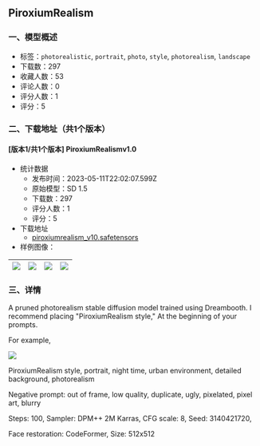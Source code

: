 ## PiroxiumRealism
### 一、模型概述

- 标签：`photorealistic`, `portrait`, `photo`, `style`, `photorealism`, `landscape`
- 下载数：297
- 收藏人数：53
- 评论人数：0
- 评分人数：1
- 评分：5

### 二、下载地址（共1个版本）

#### [版本1/共1个版本] PiroxiumRealismv1.0

- 统计数据
  - 发布时间：2023-05-11T22:02:07.599Z
  - 原始模型：SD 1.5
  - 下载数：297
  - 评分人数：1
  - 评分：5
- 下载地址
  - [piroxiumrealism_v10.safetensors](https://civitai.com/api/download/models/68228)
- 样例图像：

| <img src="https://image.civitai.com/xG1nkqKTMzGDvpLrqFT7WA/7bc4d525-56d1-4371-a9fb-ca6f1795d979/width=450/760743.jpeg" /> | <img src="https://image.civitai.com/xG1nkqKTMzGDvpLrqFT7WA/7046cd22-d7a5-4f23-a40b-a65a22fbc180/width=450/760706.jpeg" /> | <img src="https://image.civitai.com/xG1nkqKTMzGDvpLrqFT7WA/476ffac3-68ad-4648-9f55-08e573dc530c/width=450/761092.jpeg" /> | <img src="https://image.civitai.com/xG1nkqKTMzGDvpLrqFT7WA/53514e47-7e17-4ba5-bad7-4aa6072f7c87/width=450/761091.jpeg" /> |
| ---- | ---- | ---- | ---- |


### 三、详情
<p>A pruned photorealism stable diffusion model trained using Dreambooth. I recommend placing "PiroxiumRealism style," At the beginning of your prompts.</p><p></p><p>For example,</p><img src="https://image.civitai.com/xG1nkqKTMzGDvpLrqFT7WA/072b414f-ba26-4a50-9853-138699cdad95/width=525/072b414f-ba26-4a50-9853-138699cdad95.jpeg" /><p>PiroxiumRealism style, portrait, night time, urban environment, detailed background, photorealism<br /></p><p>Negative prompt: out of frame, low quality, duplicate, ugly, pixelated, pixel art, blurry<br /></p><p>Steps: 100, Sampler: DPM++ 2M Karras, CFG scale: 8, Seed: 3140421720, </p><p>Face restoration: CodeFormer, Size: 512x512</p><p></p><p></p>